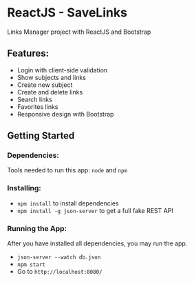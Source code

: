 # ReactJS - SaveLinks
Links Manager project with ReactJS and Bootstrap

## Features:
* Login with client-side validation
* Show subjects and links
* Create new subject
* Create and delete links
* Search links
* Favorites links
* Responsive design with Bootstrap

## Getting Started

### Dependencies:
Tools needed to run this app: `node` and `npm`

### Installing:
* `npm install` to install dependencies
* `npm install -g json-server` to get a full fake REST API

### Running the App:
After you have installed all dependencies, you may run the app.

- `json-server --watch db.json`
- `npm start`
- Go to `http://localhost:8080/`
